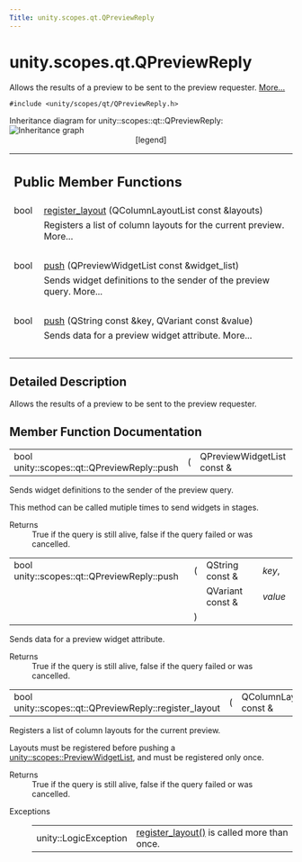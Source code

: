 ```yaml
---
Title: unity.scopes.qt.QPreviewReply
---
```


# unity.scopes.qt.QPreviewReply

<p>Allows the results of a preview to be sent to the preview requester.  
<a href="#details">More...</a></p>
<p><code>#include &lt;unity/scopes/qt/QPreviewReply.h&gt;</code></p>
Inheritance diagram for unity::scopes::qt::QPreviewReply:
<img src="https://developer.ubuntu.com/static/devportal_uploaded/8737341b-9db7-4db9-bedc-46e7fcdae333-../unity.scopes.qt.QPreviewReply/classunity_1_1scopes_1_1qt_1_1_q_preview_reply__inherit__graph.png" border="0" usemap="#unity_1_1scopes_1_1qt_1_1_q_preview_reply_inherit__map" alt="Inheritance graph"/>
<map name="unity_1_1scopes_1_1qt_1_1_q_preview_reply_inherit__map" id="unity_1_1scopes_1_1qt_1_1_q_preview_reply_inherit__map">
</map>
<center><span class="legend">[legend]</span></center>
<table class="memberdecls">
<tr class="heading"><td colspan="2"><h2 class="groupheader">
Public Member Functions</h2></td></tr>
<tr class="memitem:abe5967042a22327f6ec9d5a1f595968c"><td class="memItemLeft" align="right" valign="top">bool&#160;</td><td class="memItemRight" valign="bottom"><a class="el" href="#abe5967042a22327f6ec9d5a1f595968c">register_layout</a> (QColumnLayoutList const &amp;layouts)</td></tr>
<tr class="memdesc:abe5967042a22327f6ec9d5a1f595968c"><td class="mdescLeft">&#160;</td><td class="mdescRight">Registers a list of column layouts for the current preview.  More...<br /></td></tr>
<tr class="separator:abe5967042a22327f6ec9d5a1f595968c"><td class="memSeparator" colspan="2">&#160;</td></tr>
<tr class="memitem:a87571e9d961382e967ae6f12560bd755"><td class="memItemLeft" align="right" valign="top">bool&#160;</td><td class="memItemRight" valign="bottom"><a class="el" href="#a87571e9d961382e967ae6f12560bd755">push</a> (QPreviewWidgetList const &amp;widget_list)</td></tr>
<tr class="memdesc:a87571e9d961382e967ae6f12560bd755"><td class="mdescLeft">&#160;</td><td class="mdescRight">Sends widget definitions to the sender of the preview query.  More...<br /></td></tr>
<tr class="separator:a87571e9d961382e967ae6f12560bd755"><td class="memSeparator" colspan="2">&#160;</td></tr>
<tr class="memitem:a31c34e45f1eab196c74d3c314881e147"><td class="memItemLeft" align="right" valign="top">bool&#160;</td><td class="memItemRight" valign="bottom"><a class="el" href="#a31c34e45f1eab196c74d3c314881e147">push</a> (QString const &amp;key, QVariant const &amp;value)</td></tr>
<tr class="memdesc:a31c34e45f1eab196c74d3c314881e147"><td class="mdescLeft">&#160;</td><td class="mdescRight">Sends data for a preview widget attribute.  More...<br /></td></tr>
<tr class="separator:a31c34e45f1eab196c74d3c314881e147"><td class="memSeparator" colspan="2">&#160;</td></tr>
</table>
<a name="details" id="details"></a><h2 class="groupheader">Detailed Description</h2>
<p>Allows the results of a preview to be sent to the preview requester. </p>
<h2 class="groupheader">Member Function Documentation</h2>
<table class="memname">
<tr>
<td class="memname">bool unity::scopes::qt::QPreviewReply::push </td>
<td>(</td>
<td class="paramtype">QPreviewWidgetList const &amp;&#160;</td>
<td class="paramname"><em>widget_list</em></td><td>)</td>
<td></td>
</tr>
</table>
<p>Sends widget definitions to the sender of the preview query. </p>
<p>This method can be called mutiple times to send widgets in stages. </p><dl class="section return"><dt>Returns</dt><dd>True if the query is still alive, false if the query failed or was cancelled. </dd></dl>
<table class="memname">
<tr>
<td class="memname">bool unity::scopes::qt::QPreviewReply::push </td>
<td>(</td>
<td class="paramtype">QString const &amp;&#160;</td>
<td class="paramname"><em>key</em>, </td>
</tr>
<tr>
<td class="paramkey"></td>
<td></td>
<td class="paramtype">QVariant const &amp;&#160;</td>
<td class="paramname"><em>value</em>&#160;</td>
</tr>
<tr>
<td></td>
<td>)</td>
<td></td><td></td>
</tr>
</table>
<p>Sends data for a preview widget attribute. </p>
<dl class="section return"><dt>Returns</dt><dd>True if the query is still alive, false if the query failed or was cancelled. </dd></dl>
<table class="memname">
<tr>
<td class="memname">bool unity::scopes::qt::QPreviewReply::register_layout </td>
<td>(</td>
<td class="paramtype">QColumnLayoutList const &amp;&#160;</td>
<td class="paramname"><em>layouts</em></td><td>)</td>
<td></td>
</tr>
</table>
<p>Registers a list of column layouts for the current preview. </p>
<p>Layouts must be registered before pushing a <a class="el" href="unity.scopes.md#aed3b7b1daf2e49d0a820ef931caa792d" title="List of preview widgets (see unity::scopes::PreviewWidget) ">unity::scopes::PreviewWidgetList</a>, and must be registered only once. </p><dl class="section return"><dt>Returns</dt><dd>True if the query is still alive, false if the query failed or was cancelled. </dd></dl>
<dl class="exception"><dt>Exceptions</dt><dd>
<table class="exception">
<tr><td class="paramname">unity::LogicException</td><td><a class="el" href="#abe5967042a22327f6ec9d5a1f595968c" title="Registers a list of column layouts for the current preview. ">register_layout()</a> is called more than once. </td></tr>
</table>
</dd>
</dl>
